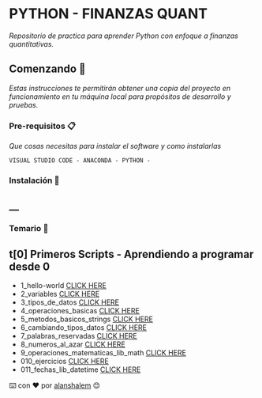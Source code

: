 # PYTHON - FINANZAS QUANT

_Repositorio de practica para aprender Python con enfoque a finanzas quantitativas._

## Comenzando 🚀

_Estas instrucciones te permitirán obtener una copia del proyecto en funcionamiento en tu máquina local para propósitos de desarrollo y pruebas._

### Pre-requisitos 📋

_Que cosas necesitas para instalar el software y como instalarlas_

```
VISUAL STUDIO CODE - ANACONDA - PYTHON -
```

### Instalación 🔧

## \_\_

### Temario 📖

## t[0] Primeros Scripts - Aprendiendo a programar desde 0

-   1_hello-world
    [CLICK HERE](https://github.com/alanshalem/python-finanzas-quant/blob/master/t%5B0%5D%20Primeros%20Scripts%20-%20Aprendiendo%20a%20programar%20desde%200/1_hello-world/hello.py '1_hello-world')
-   2_variables
    [CLICK HERE](https://github.com/alanshalem/python-finanzas-quant/blob/master/t%5B0%5D%20Primeros%20Scripts%20-%20Aprendiendo%20a%20programar%20desde%200/2_variables/variables.py '2_variables')
-   3_tipos_de_datos
    [CLICK HERE](https://github.com/alanshalem/python-finanzas-quant/blob/master/t%5B0%5D%20Primeros%20Scripts%20-%20Aprendiendo%20a%20programar%20desde%200/3_tipos_de_datos/tipos_datos.py '3_tipos_de_datos')
-   4_operaciones_basicas
    [CLICK HERE](https://github.com/alanshalem/python-finanzas-quant/blob/master/t%5B0%5D%20Primeros%20Scripts%20-%20Aprendiendo%20a%20programar%20desde%200/4_operaciones_basicas/operaciones_basicas.py '4_operaciones_basicas')
-   5_metodos_basicos_strings
    [CLICK HERE](https://github.com/alanshalem/python-finanzas-quant/blob/master/t%5B0%5D%20Primeros%20Scripts%20-%20Aprendiendo%20a%20programar%20desde%200/5_metodos_basicos_strings/metodos_basicos_strings.py '5_metodos_basicos_strings')
-   6_cambiando_tipos_datos
    [CLICK HERE](https://github.com/alanshalem/python-finanzas-quant/blob/master/t%5B0%5D%20Primeros%20Scripts%20-%20Aprendiendo%20a%20programar%20desde%200/6_cambiando_tipos_datos/cambiando_tipos_datos.py '6_cambiando_tipos_datos')
-   7_palabras_reservadas
    [CLICK HERE](https://github.com/alanshalem/python-finanzas-quant/blob/master/t%5B0%5D%20Primeros%20Scripts%20-%20Aprendiendo%20a%20programar%20desde%200/7_palabras_reservadas/palabras_reservadas.py '7_palabras_reservadas')
-   8_numeros_al_azar
    [CLICK HERE](https://github.com/alanshalem/python-finanzas-quant/blob/master/t%5B0%5D%20Primeros%20Scripts%20-%20Aprendiendo%20a%20programar%20desde%200/8_numeros_al_azar/numeros_al_azar.py '8_numeros_al_azar')
-   9_operaciones_matematicas_lib_math
    [CLICK HERE](https://github.com/alanshalem/python-finanzas-quant/blob/master/t%5B0%5D%20Primeros%20Scripts%20-%20Aprendiendo%20a%20programar%20desde%200/9_operaciones_matematicas_lib_math/operaciones_matematicas_lib_math.py '9_operaciones_matematicas_lib_math')
-   010_ejercicios
    [CLICK HERE](https://github.com/alanshalem/python-finanzas-quant/blob/master/t%5B0%5D%20Primeros%20Scripts%20-%20Aprendiendo%20a%20programar%20desde%200/10_ejercicios/ejercicios.py '10_ejercicios')
-   011_fechas_lib_datetime
    [CLICK HERE](https://github.com/alanshalem/python-finanzas-quant/blob/master/t%5B0%5D%20Primeros%20Scripts%20-%20Aprendiendo%20a%20programar%20desde%200/11_fechas_lib_datetime/fechas_lib_datetime.py '11_fechas_lib_datetime')

⌨️ con ❤️ por [alanshalem](https://github.com/alanshalem) 😊
